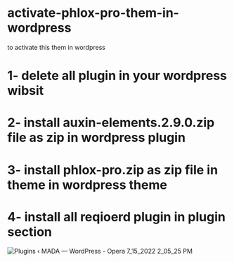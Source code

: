 # activate-phlox-pro-them-in-wordpress
to activate this them in wordpress 
# 1- delete all plugin in your wordpress wibsit 
# 2- install auxin-elements.2.9.0.zip file as zip in wordpress plugin  
# 3- install phlox-pro.zip as zip file in theme in wordpress theme
# 4- install all reqioerd plugin in plugin section 
![Plugins ‹ MADA — WordPress - Opera 7_15_2022 2_05_25 PM](https://user-images.githubusercontent.com/101429551/179211893-ad04c1f1-abe4-4d75-a249-b5e57a09756e.png)
